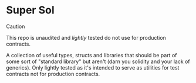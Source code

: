 # Super Sol

> [!CAUTION]
> This repo is unaudited and _lightly_ tested do not use for production contracts.

A collection of useful types, structs and libraries that should be part of some sort of "standard
library" but aren't (darn you solidity and your lack of generics). Only lightly tested as it's
intended to serve as utilities for test contracts not for production contracts.

